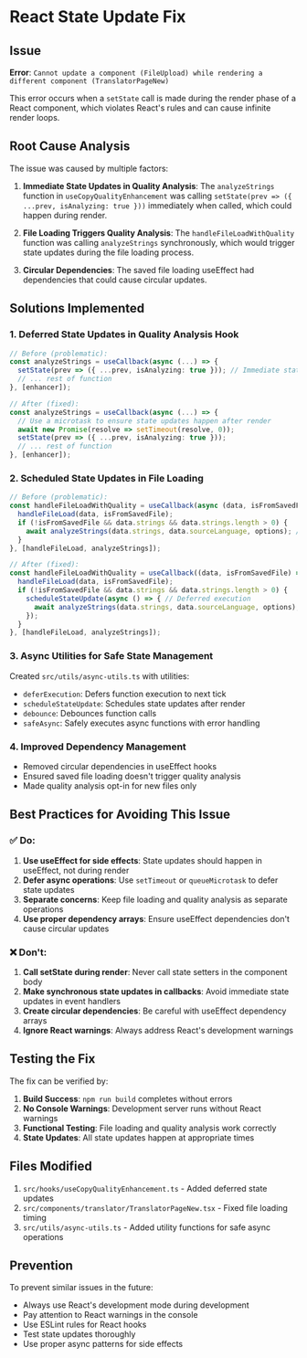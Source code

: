 # React State Update Fix

## Issue
**Error**: `Cannot update a component (FileUpload) while rendering a different component (TranslatorPageNew)`

This error occurs when a `setState` call is made during the render phase of a React component, which violates React's rules and can cause infinite render loops.

## Root Cause Analysis

The issue was caused by multiple factors:

1. **Immediate State Updates in Quality Analysis**: The `analyzeStrings` function in `useCopyQualityEnhancement` was calling `setState(prev => ({ ...prev, isAnalyzing: true }))` immediately when called, which could happen during render.

2. **File Loading Triggers Quality Analysis**: The `handleFileLoadWithQuality` function was calling `analyzeStrings` synchronously, which would trigger state updates during the file loading process.

3. **Circular Dependencies**: The saved file loading useEffect had dependencies that could cause circular updates.

## Solutions Implemented

### 1. **Deferred State Updates in Quality Analysis Hook**
```typescript
// Before (problematic):
const analyzeStrings = useCallback(async (...) => {
  setState(prev => ({ ...prev, isAnalyzing: true })); // Immediate state update
  // ... rest of function
}, [enhancer]);

// After (fixed):
const analyzeStrings = useCallback(async (...) => {
  // Use a microtask to ensure state updates happen after render
  await new Promise(resolve => setTimeout(resolve, 0));
  setState(prev => ({ ...prev, isAnalyzing: true }));
  // ... rest of function
}, [enhancer]);
```

### 2. **Scheduled State Updates in File Loading**
```typescript
// Before (problematic):
const handleFileLoadWithQuality = useCallback(async (data, isFromSavedFile) => {
  handleFileLoad(data, isFromSavedFile);
  if (!isFromSavedFile && data.strings && data.strings.length > 0) {
    await analyzeStrings(data.strings, data.sourceLanguage, options); // Could cause immediate state updates
  }
}, [handleFileLoad, analyzeStrings]);

// After (fixed):
const handleFileLoadWithQuality = useCallback((data, isFromSavedFile) => {
  handleFileLoad(data, isFromSavedFile);
  if (!isFromSavedFile && data.strings && data.strings.length > 0) {
    scheduleStateUpdate(async () => { // Deferred execution
      await analyzeStrings(data.strings, data.sourceLanguage, options);
    });
  }
}, [handleFileLoad, analyzeStrings]);
```

### 3. **Async Utilities for Safe State Management**
Created `src/utils/async-utils.ts` with utilities:
- `deferExecution`: Defers function execution to next tick
- `scheduleStateUpdate`: Schedules state updates after render
- `debounce`: Debounces function calls
- `safeAsync`: Safely executes async functions with error handling

### 4. **Improved Dependency Management**
- Removed circular dependencies in useEffect hooks
- Ensured saved file loading doesn't trigger quality analysis
- Made quality analysis opt-in for new files only

## Best Practices for Avoiding This Issue

### ✅ **Do:**
1. **Use useEffect for side effects**: State updates should happen in useEffect, not during render
2. **Defer async operations**: Use `setTimeout` or `queueMicrotask` to defer state updates
3. **Separate concerns**: Keep file loading and quality analysis as separate operations
4. **Use proper dependency arrays**: Ensure useEffect dependencies don't cause circular updates

### ❌ **Don't:**
1. **Call setState during render**: Never call state setters in the component body
2. **Make synchronous state updates in callbacks**: Avoid immediate state updates in event handlers
3. **Create circular dependencies**: Be careful with useEffect dependency arrays
4. **Ignore React warnings**: Always address React's development warnings

## Testing the Fix

The fix can be verified by:
1. **Build Success**: `npm run build` completes without errors
2. **No Console Warnings**: Development server runs without React warnings
3. **Functional Testing**: File loading and quality analysis work correctly
4. **State Updates**: All state updates happen at appropriate times

## Files Modified

1. `src/hooks/useCopyQualityEnhancement.ts` - Added deferred state updates
2. `src/components/translator/TranslatorPageNew.tsx` - Fixed file loading timing
3. `src/utils/async-utils.ts` - Added utility functions for safe async operations

## Prevention

To prevent similar issues in the future:
- Always use React's development mode during development
- Pay attention to React warnings in the console
- Use ESLint rules for React hooks
- Test state updates thoroughly
- Use proper async patterns for side effects